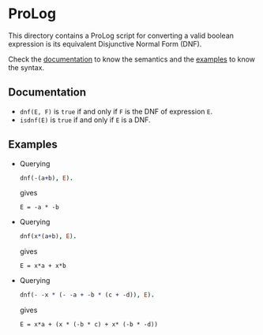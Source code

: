 # ProLog

This directory contains a ProLog script for converting a valid boolean expression is its equivalent Disjunctive Normal Form (DNF).

Check the [documentation](#documentation) to know the semantics and the [examples](#examples) to know the syntax.

## Documentation

- `dnf(E, F)` is `true` if and only if `F` is the DNF of expression `E`.
- `isdnf(E)` is `true` if and only if `E` is a DNF.

## Examples

- Querying
  
  ```prolog
  dnf(-(a+b), E).
  ```
  
  gives
  
  ```text
  E = -a * -b
  ```

- Querying
  
  ```prolog
  dnf(x*(a+b), E).
  ```
  gives
  
  ```text
  E = x*a + x*b
  ```

* Querying 
  
  ```prolog
  dnf(- -x * (- -a + -b * (c + -d)), E).
  ```
  
  gives
  
  ```text
  E = x*a + (x * (-b * c) + x* (-b * -d))
  ```
